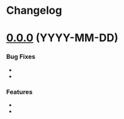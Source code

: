 # Changelog

# [0.0.0](https://github.com/opsd-io/project-name/compare/...) (YYYY-MM-DD)


### Bug Fixes

*
*

### Features

*
*